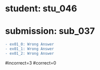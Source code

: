 # student: stu_046
# submission: sub_037

```diff
- ex01_0: Wrong Answer
- ex01_1: Wrong Answer
- ex01_2: Wrong Answer
```
#incorrect=3
#correct=0
